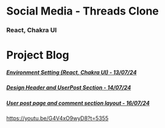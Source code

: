 # Social Media - Threads Clone

### React, Chakra UI

# Project Blog
##### [Environment Setting (React, Chakra UI) - 13/07/24](https://blog.naver.com/detol3953/223511548120)
##### [Design Header and UserPost Section - 14/07/24](https://blog.naver.com/detol3953/223512420031)
##### [User post page and comment section layout - 16/07/24](https://blog.naver.com/detol3953/223515029846)

https://youtu.be/G4V4xO9wyD8?t=5355